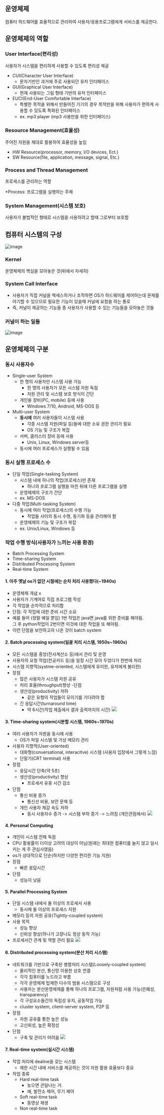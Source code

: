 ## 운영체제
컴퓨터 하드웨어를 효율적으로 관리하여 사용자/응용프로그램에게 서비스를 제공한다.

## 운영체제의 역할
### User Interface(편리성)
사용자가 시스템을 편리하게 사용할 수 있도록 편리성 제공
- CUI(Character User Interface)
    - 문자기반인 과거에 주로 사용되던 유저 인터페이스
- GUI(Graphical User Interface)
    - 현재 사용되는 그림 형태 기반의 유저 인터페이스
- EUCI(End-User Comfortable Interface)
	- 특별한 목적을 위해서 만들어진 기기의 경우 목적만을 위해 사용자가 편하게 사용할 수 있도록 특화된 인터페이스
    - ex. mp3 player (mp3 사용만을 위한 인터페이스)
    
### Resource Management(효율성)
주어진 자원을 제대로 활용하여 효율성을 높임
- HW Resource(processor, memory, I/O devices, Ect.)
- SW Resource(file, application, message, signal, Etc.)

### Process and Thread Management
프로세스를 관리하는 역할

*Process: 프로그램을 실행하는 주체

### System Management(시스템 보호)
사용자가 불법적인 형태로 시스템을 사용하려고 할때 그로부터 보호함

## 컴퓨터 시스템의 구성
![image](https://user-images.githubusercontent.com/45524783/114297543-1d54fb00-9aec-11eb-8a97-7113b9b3ffb6.png)
### Kernel
운영체제의 핵심을 모아놓은 것(뒤에서 자세히)
### System Call Interface
- 사용자가 직접 커널을 엑세스하거나 조작하면 OS가 하드웨어를 제어하는데 문제를 야기할 수 있으므로 필요한 기능이 있을때 커널에 요청을 하는 통로
- 즉, 커널이 제공하는 기능들 중 사용자가 사용할 수 있는 기능들을 모아놓은 것들
### 커널이 하는 일들
![image](https://user-images.githubusercontent.com/45524783/114297565-35c51580-9aec-11eb-9a8f-d68965fb2609.png)

## 운영체제의 구분
### 동시 사용자수
- Single-user System
	- 한 명의 사용자만 시스템 사용 가능
      - 한 명의 사용자가 모든 시스템 자원 독점
      - 자원 관리 및 시스템 보호 방식이 간단
    - 개인용 장비(PC, mobile) 등에 사용
      - Windows 7/10, Android, MS-DOS 등
- Multi-user System
    - **동시에** 여러 사용자들이 시스템 사용 
      - 각종 시스템 자원(파일 등)들에 대한 소유 권한 관리가 필요
      - OS 기능 및 구조가 복잡
    - 서버, 클러스터 장비 등에 사용
	  - Unix, Linux, Windows server등
    - 동시에 여러 프로세스가 실행될 수 있음
### 동시 실행 프로세스 수
- 단일 작업(Single-tasking System)
  - 시스템 내에 하나의 작업(프로세스)만 존재
    - 하나의 프로그램 실행을 마친 뒤에 다른 프로그램을 실행
  - 운영체제의 구조가 간단
  - ex. MS-DOS
- 다중 작업(Multi-tasking System)
  - 동시에 여러 작업(프로세스)의 수행 가능
    - 작업들 사이의 동시 수행, 동기화 등을 관리해야 함
  - 운영체제의 기능 및 구조가 복잡
  - ex. Unix/Linux, Windows 등

### 작업 수행 방식(사용자가 느끼는 사용 환경)
- Batch Processing System
- Time-sharing System
- Distributed Processing System
- Real-time System



#### 1. 아주 옛날 os가 없던 시절에는 순차 처리 사용했다(~1940s)
- 운영체제 개념 x
- 사용자가 기계어로 직접 프로그램 작성
- 각 작업을 순차적으로 처리함
- 단점: 각 작업에 대한 준비 시간 소요
- 예를 들어 (정말 예일 뿐임) 1번 작업은 java면 java를 위한 준비를 해야됨.<br>
그 후 python작업이 2번이면 이것에 대한 작업을 또 해야됨. 
- 이런 단점을 보안하고자 나온 것이 batch system

#### 2. Batch processing system(일괄 처리 시스템, 1950s~1960s)
- 모든 시스템을 중앙(전사계산소 등)에서 관리 및 운영
- 사용자의 요청 작업(천공카드 등)을 일정 시간 모아 두었다가 한번에 처리
- 시스템 지향적(systme-oriented, 시스템에게 유리한, 유저에게 불리한)
- 장점
  - 많은 사용자가 시스템 자원 공유
  - 처리 효율(throughput)향상
-단점
  - 생산성(productivity) 저하
    - 같은 유형의 작업들이 모이기를 기다려야 함
  - 긴 응답시간(turnaround time)
    - 약 6시간(작업 제출에서 결과 출력까지의 시간)
![](https://images.velog.io/images/kpl5672/post/9d79d39e-0b41-4b29-b28b-f969eb86bb1d/%E1%84%89%E1%85%B3%E1%84%8F%E1%85%B3%E1%84%85%E1%85%B5%E1%86%AB%E1%84%89%E1%85%A3%E1%86%BA%202021-04-10%20%E1%84%8B%E1%85%A9%E1%84%92%E1%85%AE%203.41.08.png)
#### 3. Time-sharing system(시분할 시스템, 1960s~1970s)
- 여러 사용자가 자원을 동시에 사용
  - OS가 파일 시스템 및 가상 메모리 관리
- 사용자 지향적(User-oriented)
  - 대화형(conversational, interacitve) 시스템 (사용자 입장에서 그렇게 느낌)
  - 단말기(CRT terminal) 사용
- 장점
  - 응답시간 단축(약 5초)
  - 생산성(productivity) 향상
    - 프로세서 유휴 시간 감소
- 단점
  - 통신 비용 증가
    - 통신선 비용, 보안 문제 등
  - 개인 사용자 체감 속도 저하
    - 동시 사용자수 증가 -> 시스템 부하 증가 -> 느려짐 (개인관점에서)
![](https://images.velog.io/images/kpl5672/post/a9b462fc-535f-45c8-bb43-1765aff42574/%E1%84%89%E1%85%B3%E1%84%8F%E1%85%B3%E1%84%85%E1%85%B5%E1%86%AB%E1%84%89%E1%85%A3%E1%86%BA%202021-04-10%20%E1%84%8B%E1%85%A9%E1%84%92%E1%85%AE%203.43.13.png)
#### 4. Personal Computing
- 개인이 시스템 전체 독점
- CPU 활용률이 더이상 고려의 대상이 아님(원래는 최대한 컴퓨터를 놀지 않고 일시키는 게 주 관심사였음)
- os가 상대적으로 단순(하지만 다양한 편리한 기능 지원)
- 장점
  - 빠른 응답시간
- 단점
  - 성능이 낮음
 
#### 5. Parallel Processing System
- 단일 시스템 내에서 둘 이상의 프로세서 사용
  - 동시에 둘 이상의 프로세스 지원
- 메모리 등의 자원 공유(Tightly-coupled system)
- 사용 목적
  - 성능 향상
  - 신뢰성 향상(하나가 고장나도 정상 동작 가능)
- 프로세서간 관계 및 역할 관리 필요
![](https://images.velog.io/images/kpl5672/post/208a7336-0b8e-460c-b9b5-4d068305155d/%E1%84%89%E1%85%B3%E1%84%8F%E1%85%B3%E1%84%85%E1%85%B5%E1%86%AB%E1%84%89%E1%85%A3%E1%86%BA%202021-04-10%20%E1%84%8B%E1%85%A9%E1%84%92%E1%85%AE%203.48.27.png)
#### 6. Distributed processing system(분산 처리 시스템)
- 네트워크를 기반으로 구축된 병렬처리 시스템(Loosely-coupled system)
  - 물리적인 분산, 통신망 이용한 상호 연결
  - 각각 컴퓨터를 노드라고 부름
  - 각각 운영체제 탑재한 다수의 범용 시스템으로 구성
  - 사용자는 분산운영체제를 통해 하나의 프로그램, 자원처럼 사용 가능(은폐성, transparency)
  - 각 구성요소들간의 독립성 유지, 공동작업 가능
  - cluster system, client-server system, P2P 등
- 장점
  - 자원 공유를 통한 높은 성능
  - 고신뢰성, 높은 확정성
- 단점
  - 구축 및 관리가 어려움
![](https://images.velog.io/images/kpl5672/post/eb442976-680e-4cdf-9e35-190f231fcee5/%E1%84%89%E1%85%B3%E1%84%8F%E1%85%B3%E1%84%85%E1%85%B5%E1%86%AB%E1%84%89%E1%85%A3%E1%86%BA%202021-04-10%20%E1%84%8B%E1%85%A9%E1%84%92%E1%85%AE%203.50.52.png)
#### 7. Real-time system(실시간 시스템)
- 작업 처리에 dealine을 갖는 시스템
  - 제한 시간 내에 서비스를 제공하는 것이 자원 활용 효율보다 중요
- 작업 종류
  - Hard real-time task
    - 늦으면 큰일나는 거. 
    - 예, 발전소 제어, 무기 제어
  - Soft real-time task
    - 동영상 재생
  - Non real-time task

